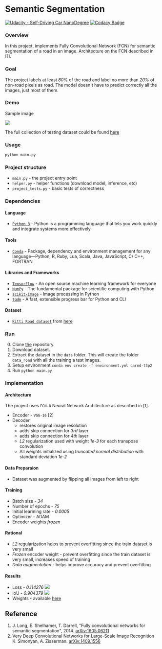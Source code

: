 # Semantic Segmentation

[![Udacity - Self-Driving Car NanoDegree](https://s3.amazonaws.com/udacity-sdc/github/shield-carnd.svg)](http://www.udacity.com/drive)
[![Codacy Badge](https://api.codacy.com/project/badge/Grade/55a50d32bef74eea9128116cbf84b863)](https://www.codacy.com/app/tech.svg/CarND-T3P2?utm_source=github.com&amp;utm_medium=referral&amp;utm_content=sgalkin/CarND-T3P2&amp;utm_campaign=Badge_Grade)

### Overview
In this project, implements Fully Convolutional Network (FCN) for semantic
segmentation of a road in an image. Architecture on the FCN described in [1].

### Goal
The project labels at least _80%_ of the road and label no more than _20%_
of non-road pixels as road. The model doesn't have to predict correctly all the
images, just most of them.

### Demo
Sample image

![](https://github.com/sgalkin/CarND-T3P2/raw/master/docs/um_000032.png)

The full collection of testing dataset could be found [here](https://mega.nz/#F!Fo9lWBYB!50QXprRFfldAm2Rahr_ptg)

### Usage
```sh
python main.py
```

### Project structure
* `main.py` - the project entry point
* `helper.py` - helper functions (download model, inference, etc)
* `project_tests.py` - basic tests of correctness

### Dependencies
#### Language
* [`Python 3`](https://www.python.org/) - Python is a programming language that lets you work quickly
and integrate systems more effectively

#### Tools
* [`Conda`](https://conda.io) - Package, dependency and environment management for any language—Python, R, Ruby, Lua, Scala, Java, JavaScript, C/ C++, FORTRAN

#### Libraries and Frameworks
* [`TensorFlow`](https://www.tensorflow.org/) - An open source machine learning framework for everyone
* [`NumPy`](http://www.numpy.org/) - The fundamental package for scientific computing with Python
* [`scikit-image`](http://scikit-image.org) - Image processing in Python
* [`tqdm`](https://github.com/tqdm/tqdm) - A fast, extensible progress bar for Python and CLI

#### Dataset
* [`Kitti Road dataset`](http://www.cvlibs.net/datasets/kitti/eval_road.php) from [here](http://www.cvlibs.net/download.php?file=data_road.zip)

### Run
0. Clone [the](https://github.com/sgalkin/CarND-T3P2.git) repository.
1. Download dataset.
2. Extract the dataset in the `data` folder.  This will create the folder `data_road` with all the training a test images.
3. Setup environment `conda env create -f environment.yml carnd-t3p2`
4. Run `python main.py`

### Implementation
#### Architecture
The project uses `FCN-8` Neural Network Architecture as described in [1].
* Encoder - `VGG-16` [2]
* Decoder
  * restores original image resolution
  * adds skip connection for _3rd_ layer
  * adds skip connection for _4th_ layer
  * _L2_ regularization used with weight _1e-3_ for each transpose convolution
  * All weights initialized using _truncated normal distribution_ with standard
    deviation _1e-2_

#### Data Preparaion
* Dataset was augmented by flipping all images from left to right

#### Training
* Batch size - _34_
* Number of epochs - _75_
* Initial learining rate - _0.0005_
* Optimizer - ADAM
* Encoder weights _frozen_

#### Rational
* _L2_ regularization helps to prevent overfitting since the train dataset is
  very small
* _Frozen_ encoder weight - prevent overfitting since the train dataset is
  very small, increases speed of training
* _Data augmentation_ - helps improve accuracy and prevent overfitting

#### Results
* Loss - _0.114276_
  ![](https://github.com/sgalkin/CarND-T3P2/raw/master/docs/Loss.png)
* IoU - _0.904379_
  ![](https://github.com/sgalkin/CarND-T3P2/raw/master/docs/IoU.png)
* Weights - available [here](https://mega.nz/#F!godnVTTb!A183NNrVFcXho2qkbl2zmg)

## Reference
1. J. Long, E. Shelhamer, T. Darrell, "Fully convolutional networks for semantic segmentation", 2014. [arXiv:1605.06211](https://arxiv.org/pdf/1605.06211.pdf)
2. Very Deep Convolutional Networks for Large-Scale Image Recognition
K. Simonyan, A. Zisserman. [arXiv:1409.1556](https://arxiv.org/pdf/1409.1556.pdf)
